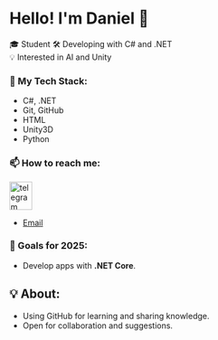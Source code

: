 # Hello! I'm Daniel 👋

🎓 Student
🛠️ Developing with C# and .NET  
💡 Interested in AI and Unity

### 🧰 My Tech Stack:
- C#, .NET
- Git, GitHub
- HTML
- Unity3D
- Python

### 📫 How to reach me:
<a href="https://t.me/Daniel_Von_Manstein" target="_blank">
  <img src="https://upload.wikimedia.org/wikipedia/commons/8/83/Telegram_2019_Logo.svg" alt="telegram" width="40" height="50" />
</a>

- [Email](danielbatko58@gmail.com)

### 🚀 Goals for 2025:
- Develop apps with **.NET Core**.

## 💡 About:
- Using GitHub for learning and sharing knowledge.
- Open for collaboration and suggestions.
